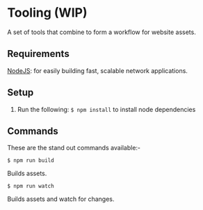 # Tooling (WIP)

A set of tools that combine to form a workflow for website assets.

## Requirements

[NodeJS](https://nodejs.org): for easily building fast, scalable network applications.

## Setup

1. Run the following: `$ npm install` to install node dependencies

## Commands

These are the stand out commands available:-

`$ npm run build`

Builds assets.

`$ npm run watch`

Builds assets and watch for changes.
